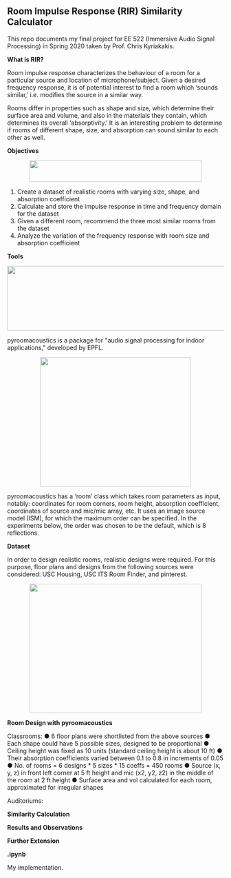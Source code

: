 ## Room Impulse Response (RIR) Similarity Calculator

This repo documents my final project for EE 522 (Immersive Audio Signal Processing) in Spring 2020 taken by Prof. Chris Kyriakakis.

**What is RIR?**

Room impulse response characterizes the behaviour of a room for a particular source and location of microphone/subject. Given a desired frequency response, it is of potential interest to find a room which ‘sounds similar,’ i.e. modifies the source in a similar way.

Rooms differ in properties such as shape and size, which determine their surface area and volume, and also in the materials they contain, which determines its overall ‘absorptivity.’ It is an interesting problem to determine if rooms of different shape, size, and absorption can sound similar to each other as well.

**Objectives**

<p align="center">
  <img width="400" height="50" src="https://user-images.githubusercontent.com/21968647/106542952-a67efe80-64b9-11eb-8775-f99f770c340d.png">
</p>

1. Create a dataset of realistic rooms with varying size, shape, and absorption coefficient
2. Calculate and store the impulse response in time and frequency domain for the dataset
3. Given a different room, recommend the three most similar rooms from the dataset
4. Analyze the variation of the frequency response with room size and absorption coefficient

**Tools**

<p align="center">
  <img width="600" height="150" src="https://user-images.githubusercontent.com/21968647/106542787-52741a00-64b9-11eb-8840-ba607c114625.png">
</p>

pyroomacoustics is a package for "audio signal processing for indoor applications," developed by EPFL. 

<p align="center">
  <img width="350" height="300" src="https://user-images.githubusercontent.com/21968647/106543044-d0d0bc00-64b9-11eb-81f6-b03cf0f6c438.png">
</p>

pyroomacoustics has a ‘room’ class which takes room parameters as input, notably: coordinates for room corners, room height, absorption coefficient, coordinates of source and mic/mic array, etc. It uses an image source model (ISM), for which the maximum order can be specified. In the experiments below, the order was chosen to be the default, which is 8 reflections.

**Dataset**

In order to design realistic rooms, realistic designs were required. For this purpose, floor plans and designs from the following sources were considered: USC Housing, USC ITS Room Finder, and pinterest.

<p align="center">
  <img width="400" height="300" src="https://user-images.githubusercontent.com/21968647/106543333-59e7f300-64ba-11eb-9de8-ac93578d9ad3.png">
</p>

**Room Design with pyroomacoustics**

Classrooms: 
● 6 floor plans were shortlisted from the above sources
● Each shape could have 5 possible sizes, designed to be proportional
● Ceiling height was fixed as 10 units (standard ceiling height is about 10 ft)
● Their absorption coefficients varied between 0.1 to 0.8 in increments of 0.05
● No. of rooms = 6 designs * 5 sizes * 15 coeffs = 450 rooms
● Source (x, y, z) in front left corner at 5 ft height and mic (x2, y2, z2) in the middle of the
room at 2 ft height
● Surface area and vol calculated for each room, approximated for irregular shapes

Auditoriums:

**Similarity Calculation**

**Results and Observations**

**Further Extension**

**<todo>.ipynb**

My implementation.



